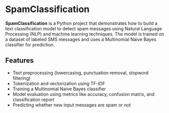 # SpamClassification

**SpamClassification** is a Python project that demonstrates how to build a text classification model to detect spam messages using Natural Language Processing (NLP) and machine learning techniques. The model is trained on a dataset of labeled SMS messages and uses a Multinomial Naive Bayes classifier for prediction.

## Features

- Text preprocessing (lowercasing, punctuation removal, stopword filtering)
- Tokenization and vectorization using TF-IDF
- Training a Multinomial Naive Bayes classifier
- Model evaluation using metrics like accuracy, confusion matrix, and classification report
- Predicting whether new input messages are spam or not

